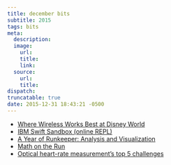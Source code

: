 ```yaml
---
title: december bits
subtitle: 2015
tags: bits
meta:
  description:
  image:
    url:
    title:
    link:
  source:
    url:
    title:
dispatch:
truncatable: true
date: 2015-12-31 18:43:21 -0500
---
```

* [Where Wireless Works Best at Disney World][wireless]
* [IBM Swift Sandbox (online REPL)][repl]
* [A Year of Runkeeper: Analysis and Visualization][rk]
* [Math on the Run][runMath]
* [Optical heart-rate measurement’s top 5 challenges][optical]

[repl]: https://swiftlang.ng.bluemix.net/?cm_mmc=developerWorks-_-dWdevcenter-_-swift-_-lp#/repl
[rk]: http://blog.wolfram.com/2015/12/04/a-year-of-runkeeper-analysis-and-visualization/
[optical]: http://www.edn.com/electronics-blogs/embedded-insights/4440217/Optical-heart-rate-measurement-s-top-5-challenges
[wireless]: http://www.forbes.com/sites/abigailtracy/2015/12/20/we-mapped-every-inch-of-disney-world-to-find-the-best-mobile-signal/
[runMath]: http://blogs.scientificamerican.com/roots-of-unity/math-on-the-run/
